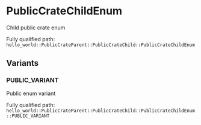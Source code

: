 # PublicCrateChildEnum

Child public crate enum


Fully qualified path: `hello_world::PublicCrateParent::PublicCrateChild::PublicCrateChildEnum`

## Variants

### PUBLIC_VARIANT

Public enum variant

Fully qualified path: `hello_world::PublicCrateParent::PublicCrateChild::PublicCrateChildEnum::PUBLIC_VARIANT`


